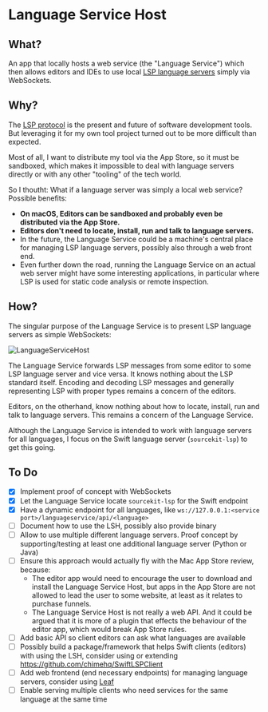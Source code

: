 # Language Service Host

## What?

An app that locally hosts a web service (the "Language Service") which then allows editors and IDEs to use local [LSP language servers](https://langserver.org) simply via WebSockets.

## Why?

The [LSP protocol](https://microsoft.github.io/language-server-protocol/) is the present and future of software development tools. But leveraging it for my own tool project turned out to be more difficult than expected. 

Most of all, I want to distribute my tool via the App Store, so it must be sandboxed, which makes it impossible to deal with language servers directly or with any other "tooling" of the tech world.

So I thoutht: What if a language server was simply a local web service? Possible benefits:

* **On macOS, Editors can be sandboxed and probably even be distributed via the App Store.**
* **Editors don't need to locate, install, run and talk to language servers.**
* In the future, the Language Service could be a machine's central place for managing LSP language servers, possibly also through a web front end.
* Even further down the road, running the Language Service on an actual web server might have some interesting applications, in particular where LSP is used for static code analysis or remote inspection.

## How?

The singular purpose of the Language Service is to present LSP language servers as simple WebSockets:

![LanguageServiceHost](https://raw.githubusercontent.com/flowtoolz/LanguageServiceHost/master/Documentation/language_service_host_idea.jpg)

The Language Service forwards LSP messages from some editor to some LSP language server and vice versa. It knows nothing about the LSP standard itself. Encoding and decoding LSP messages and generally representing LSP with proper types remains a concern of the editors. 

Editors, on the otherhand, know nothing about how to locate, install, run and talk to language servers. This remains a concern of the Language Service.

Although the Language Service is intended to work with language servers for all languages, I focus on the Swift language server (`sourcekit-lsp`) to get this going.

## To Do

* [x] Implement proof of concept with WebSockets
* [x] Let the Language Service locate `sourcekit-lsp` for the Swift endpoint
* [x] Have a dynamic endpoint for all languages, like `ws://127.0.0.1:<service port>/languageservice/api/<language>`
* [ ] Document how to use the LSH, possibly also provide binary
* [ ] Allow to use multiple different language servers. Proof concept by supporting/testing at least one additional language server (Python or Java)
* [ ] Ensure this approach would actually fly with the Mac App Store review, because:
  * The editor app would need to encourage the user to download and install the Language Service Host, but apps in the App Store are not allowed to lead the user to some website, at least as it relates to purchase funnels.
  * The Language Service Host is not really a web API. And it could be argued that it is more of a plugin that effects the behaviour of the editor app, which would break App Store rules.
* [ ] Add basic API so client editors can ask what languages are available
* [ ] Possibly build a package/framework that helps Swift clients (editors) with using the LSH, consider using or extending <https://github.com/chimehq/SwiftLSPClient>
* [ ] Add web frontend (end necessary endpoints) for managing language servers, consider using [Leaf](https://github.com/vapor/leaf)
* [ ] Enable serving multiple clients who need services for the same language at the same time
